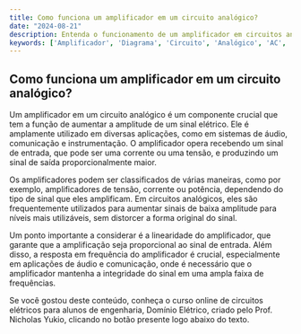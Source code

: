```yaml
---
title: Como funciona um amplificador em um circuito analógico?
date: "2024-08-21"
description: Entenda o funcionamento de um amplificador em circuitos analógicos e sua importância.
keywords: ['Amplificador', 'Diagrama', 'Circuito', 'Analógico', 'AC', 'Filtro', 'Ponto']
---
```


## Como funciona um amplificador em um circuito analógico?

Um amplificador em um circuito analógico é um componente crucial que tem a função de aumentar a amplitude de um sinal elétrico. Ele é amplamente utilizado em diversas aplicações, como em sistemas de áudio, comunicação e instrumentação. O amplificador opera recebendo um sinal de entrada, que pode ser uma corrente ou uma tensão, e produzindo um sinal de saída proporcionalmente maior.

Os amplificadores podem ser classificados de várias maneiras, como por exemplo, amplificadores de tensão, corrente ou potência, dependendo do tipo de sinal que eles amplificam. Em circuitos analógicos, eles são frequentemente utilizados para aumentar sinais de baixa amplitude para níveis mais utilizáveis, sem distorcer a forma original do sinal.

Um ponto importante a considerar é a linearidade do amplificador, que garante que a amplificação seja proporcional ao sinal de entrada. Além disso, a resposta em frequência do amplificador é crucial, especialmente em aplicações de áudio e comunicação, onde é necessário que o amplificador mantenha a integridade do sinal em uma ampla faixa de frequências.

Se você gostou deste conteúdo, conheça o curso online de circuitos elétricos para alunos de engenharia, Domínio Elétrico, criado pelo Prof. Nicholas Yukio, clicando no botão presente logo abaixo do texto.